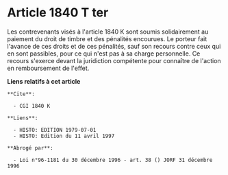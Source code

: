 # Article 1840 T ter

Les contrevenants visés à l'article 1840 K sont soumis solidairement au paiement du droit de timbre et des pénalités
encourues. Le porteur fait l'avance de ces droits et de ces pénalités, sauf son recours contre ceux qui en sont passibles,
pour ce qui n'est pas à sa charge personnelle. Ce recours s'exerce devant la juridiction compétente pour connaître de
l'action en remboursement de l'effet.

**Liens relatifs à cet article**

	**Cite**:

	  - CGI 1840 K

	**Liens**:

	  - HISTO: EDITION 1979-07-01
	  - HISTO: Edition du 11 avril 1997

	**Abrogé par**:

	  - Loi n°96-1181 du 30 décembre 1996 - art. 38 () JORF 31 décembre 1996
